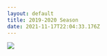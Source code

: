 ```yaml
---
layout: default
title: 2019-2020 Season
date: 2021-11-17T22:04:33.176Z
---
```

![](/images/uploads/tables_200402.jpg)